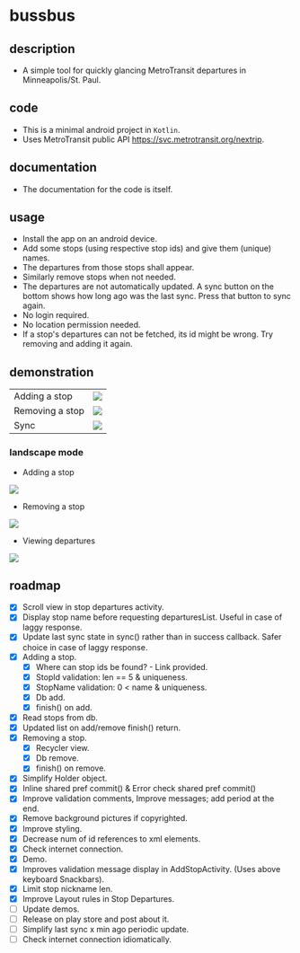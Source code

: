 # bussbus

## description
- A simple tool for quickly glancing MetroTransit departures in Minneapolis/St. Paul.

## code
- This is a minimal android project in `Kotlin`.
- Uses MetroTransit public API <https://svc.metrotransit.org/nextrip>.

## documentation
- The documentation for the code is itself.

## usage
- Install the app on an android device.
- Add some stops (using respective stop ids) and give them (unique) names.
- The departures from those stops shall appear.
- Similarly remove stops when not needed.
- The departures are not automatically updated. A sync button on the bottom shows how long ago was the last sync. Press that button to sync again.
- No login required.
- No location permission needed.
- If a stop's departures can not be fetched, its id might be wrong. Try removing and adding it again.

## demonstration
| | |
| --- | --- |
| Adding a stop | ![](./github/add.gif) |
| Removing a stop | ![](./github/remove.gif) |
| Sync | ![](./github/sync.gif) |

### landscape mode
- Adding a stop

![](./github/add.jpg)

- Removing a stop

![](./github/remove.jpg)

- Viewing departures

![](./github/view.jpg)

## roadmap
- [x] Scroll view in stop departures activity.
- [x] Display stop name before requesting departuresList. Useful in case of laggy response.
- [x] Update last sync state in sync() rather than in success callback. Safer choice in case of laggy response.
- [x] Adding a stop.
    - [x] Where can stop ids be found? - Link provided.
    - [x] StopId validation: len == 5 & uniqueness.
    - [x] StopName validation: 0 < name & uniqueness.
    - [x] Db add.
    - [x] finish() on add.
- [x] Read stops from db.
- [x] Updated list on add/remove finish() return.
- [x] Removing a stop.
    - [x] Recycler view.
    - [x] Db remove.
    - [x] finish() on remove.
- [x] Simplify Holder object.
- [x] Inline shared pref commit() & Error check shared pref commit()
- [x] Improve validation comments, Improve messages; add period at the end.
- [x] Remove background pictures if copyrighted.
- [x] Improve styling.
- [x] Decrease num of id references to xml elements.
- [x] Check internet connection.
- [x] Demo.
- [x] Improves validation message display in AddStopActivity. (Uses above keyboard Snackbars).
- [x] Limit stop nickname len.
- [x] Improve Layout rules in Stop Departures.
- [ ] Update demos.
- [ ] Release on play store and post about it.
- [ ] Simplify last sync x min ago periodic update.
- [ ] Check internet connection idiomatically.
